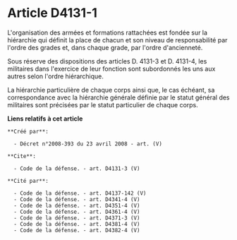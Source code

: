 # Article D4131-1

L'organisation des armées et formations rattachées est fondée sur la hiérarchie qui définit la place de chacun et son niveau
de responsabilité par l'ordre des grades et, dans chaque grade, par l'ordre d'ancienneté. 

Sous réserve des dispositions des articles D. 4131-3 et D. 4131-4, les militaires dans l'exercice de leur fonction sont
subordonnés les uns aux autres selon l'ordre hiérarchique. 

La hiérarchie particulière de chaque corps ainsi que, le cas échéant, sa correspondance avec la hiérarchie générale définie
par le statut général des militaires sont précisées par le statut particulier de chaque corps.

**Liens relatifs à cet article**

	**Créé par**:

	  - Décret n°2008-393 du 23 avril 2008 - art. (V)

	**Cite**:

	  - Code de la défense. - art. D4131-3 (V)

	**Cité par**:

	  - Code de la défense. - art. D4137-142 (V)
	  - Code de la défense. - art. D4341-4 (V)
	  - Code de la défense. - art. D4351-4 (V)
	  - Code de la défense. - art. D4361-4 (V)
	  - Code de la défense. - art. D4371-3 (V)
	  - Code de la défense. - art. D4381-4 (V)
	  - Code de la défense. - art. D4382-4 (V)
